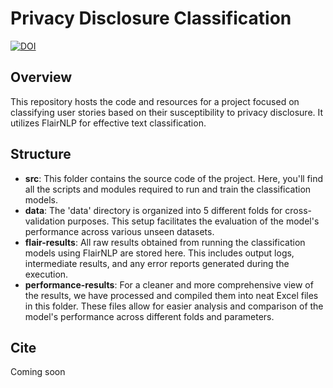 # Privacy Disclosure Classification

[![DOI](https://zenodo.org/badge/740991698.svg)](https://zenodo.org/doi/10.5281/zenodo.10474910)

## Overview
This repository hosts the code and resources for a project focused on classifying user stories based on their susceptibility to privacy disclosure. It utilizes FlairNLP for effective text classification.

## Structure
- **src**: This folder contains the source code of the project. Here, you'll find all the scripts and modules required to run and train the classification models.
- **data**: The 'data' directory is organized into 5 different folds for cross-validation purposes. This setup facilitates the evaluation of the model's performance across various unseen datasets.
- **flair-results**: All raw results obtained from running the classification models using FlairNLP are stored here. This includes output logs, intermediate results, and any error reports generated during the execution.
- **performance-results**: For a cleaner and more comprehensive view of the results, we have processed and compiled them into neat Excel files in this folder. These files allow for easier analysis and comparison of the model's performance across different folds and parameters.

## Cite 
Coming soon
